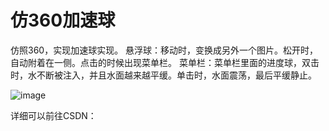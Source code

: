 # 仿360加速球

仿照360，实现加速球实现。 
悬浮球：移动时，变换成另外一个图片。松开时，自动附着在一侧。点击的时候出现菜单栏。 
菜单栏：菜单栏里面的进度球，双击时，水不断被注入，并且水面越来越平缓。单击时，水面震荡，最后平缓静止。

![image](http://github.com/My-Zzw/FloatView360Demoraw/master/img/2017-10-07_205213.png)

详细可以前往CSDN：
